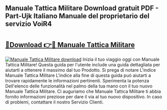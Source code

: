 ## Manuale Tattica Militare Download gratuit PDF - Part-Ujk Italiano Manuale del proprietario del servizio VoiR4

# <h2><a href="http://dfcx2io.blite.top/?on=Manuale+Tattica+Militare">🔗Download 👉🔴 Manuale Tattica Militare</a></h2>

[![Manuale Tattica Militare download](https://i.imgur.com/lujVjoI.png)](http://dfcx2io.blite.top/?on=Manuale+Tattica+Militare)
Inizia il tuo viaggio oggi con Manuale Tattica Militare! Questa guida per l'utente include una guida dettagliata per aiutarti a ottenere il massimo dal tuo Prodotto. Si prega di notare L'indice Manuale Tattica Militare L'indice alla fine di questa guida può aiutarti a trovare rapidamente le informazioni pertinenti. Sperimenta la potenza Dell'elenco delle funzionalità nel palmo della tua mano con il tuo nuovo Manuale Tattica Militare. Ci auguriamo che Manuale Tattica Militare ti abbia fornito informazioni preziose per dare il via al tuo nuovo dispositivo. In caso di problemi, contattare il nostro Servizio Clienti.
